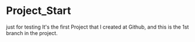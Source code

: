 # Project_Start
just for testing 
It's the first Project that I created at Github, and this is the 1st branch in the project.
